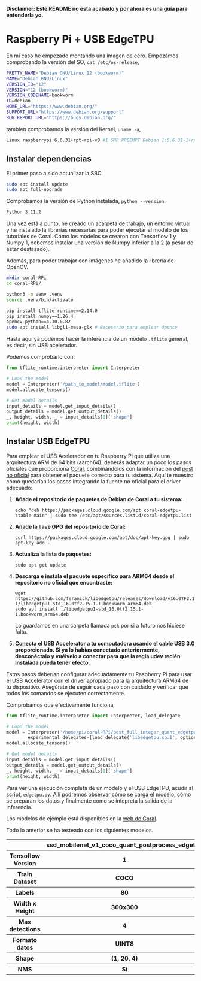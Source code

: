 **Disclaimer: Este README no está acabado y por ahora es una guía para entenderla yo.**

# Raspberry Pi + USB EdgeTPU

En mi caso he empezado montando una imagen de cero. Empezamos comprobando la versión del SO, `cat /etc/os-release`,

```bash
PRETTY_NAME="Debian GNU/Linux 12 (bookworm)"
NAME="Debian GNU/Linux"
VERSION_ID="12"
VERSION="12 (bookworm)"
VERSION_CODENAME=bookworm
ID=debian
HOME_URL="https://www.debian.org/"
SUPPORT_URL="https://www.debian.org/support"
BUG_REPORT_URL="https://bugs.debian.org/"
```

tambien comprobamos la versión del Kernel, `uname -a`,

```bash
Linux raspberrypi 6.6.31+rpt-rpi-v8 #1 SMP PREEMPT Debian 1:6.6.31-1+rpt1 (2024-05-29) aarch64 GNU/Linux
```
## Instalar dependencias

El primer paso a sido actualizar la SBC.

```bash
sudo apt install update
sudo apt full-upgrade
```

Comprobamos la versión de Python instalada, `python --version`.

```bash
Python 3.11.2
```

Una vez está a punto, he creado un acarpeta de trabajo, un entorno virtual y he instalado la librerías necesarias para poder ejecutar el modelo de los tutoriales de Coral. Cómo los modelos se crearon con Tensorflow 1 y Numpy 1, debemos instalar una versión de Numpy inferior a la 2 (a pesar de estar desfasado).

Además, para poder trabajar con imágenes he añadido la librería de OpenCV.

```bash
mkdir coral-RPi
cd coral-RPi/

python3 -m venv .venv
source .venv/bin/activate

pip install tflite-runtime==2.14.0
pip install numpy==1.26.4
opencv-python==4.10.0.82
sudo apt install libgl1-mesa-glx # Necesario para emplear Opencv
```

Hasta aquí ya podemos hacer la inferencia de un modelo `.tflite` general, es decir, sin USB acelerador.

Podemos comprobarlo con:

```python
from tflite_runtime.interpreter import Interpreter

# Load the model
model = Interpreter('/path_to_model/model.tflite')
model.allocate_tensors()

# Get model details
input_details = model.get_input_details()
output_details = model.get_output_details()
_, height, width, _ = input_details[0]['shape']
print(height, width)
```

## Instalar USB EdgeTPU

Para emplear el USB Acelerador en tu Raspberry Pi que utiliza una arquitectura ARM de 64 bits (aarch64), deberás adaptar un poco los pasos oficiales que proporciona [Coral](https://coral.ai/docs/accelerator/get-started/#runtime-on-linux), combinándolos con la información del [post no oficial](https://github.com/feranick/libedgetpu/releases) para obtener el paquete correcto para tu sistema. Aquí te muestro cómo quedarían los pasos integrando la fuente no oficial para el driver adecuado:

1. **Añade el repositorio de paquetes de Debian de Coral a tu sistema:**
   ```
   echo "deb https://packages.cloud.google.com/apt coral-edgetpu-stable main" | sudo tee /etc/apt/sources.list.d/coral-edgetpu.list
   ```

2. **Añade la llave GPG del repositorio de Coral:**
   ```
   curl https://packages.cloud.google.com/apt/doc/apt-key.gpg | sudo apt-key add -
   ```

3. **Actualiza la lista de paquetes:**
   ```
   sudo apt-get update
   ```

4. **Descarga e instala el paquete específico para ARM64 desde el repositorio no oficial que encontraste:**
   ```
   wget https://github.com/feranick/libedgetpu/releases/download/v16.0TF2.15.1-1/libedgetpu1-std_16.0tf2.15.1-1.bookworm_arm64.deb
   sudo apt install ./libedgetpu1-std_16.0tf2.15.1-1.bookworm_arm64.deb
   ```

   Lo guardamos en una carpeta llamada `pck` por si a futuro nos hiciese falta.

5. **Conecta el USB Accelerator a tu computadora usando el cable USB 3.0 proporcionado. Si ya lo habías conectado anteriormente, desconéctalo y vuélvelo a conectar para que la regla udev recién instalada pueda tener efecto.**

Estos pasos deberían configurar adecuadamente tu Raspberry Pi para usar el USB Accelerator con el driver apropiado para la arquitectura ARM64 de tu dispositivo. Asegúrate de seguir cada paso con cuidado y verificar que todos los comandos se ejecuten correctamente.

Comprobamos que efectivamente funciona,

```python
from tflite_runtime.interpreter import Interpreter, load_delegate

# Load the model
model = Interpreter('/home/pi/coral-RPi/best_full_integer_quant_edgetpu.tflite',
        experimental_delegates=[load_delegate('libedgetpu.so.1', options={'device': 'usb'})]) # Línea modificada par poder emplear el modelo adaptado a las TPUs de Coral
model.allocate_tensors()

# Get model details
input_details = model.get_input_details()
output_details = model.get_output_details()
_, height, width, _ = input_details[0]['shape']
print(height, width)
```

Para ver una ejecución completa de un modelo y el USB EdgeTPU, acudir al script, `edgetpu.py`. Allí podremos observar cómo se carga el modelo, cómo se preparan los datos y finalmente como se intepreta la salida de la inferencia.

Los modelos de ejemplo está disponibles en la [web de Coral](https://coral.ai/models/object-detection/).

Todo lo anterior se ha testeado con los siguientes modelos.

<table>
   <tr>
      <th></th>
      <th>ssd_mobilenet_v1_coco_quant_postprocess_edgetpu</th>
      <th>ssd_mobilenet_v2_coco_quant_postprocess_edgetpu</th>
      <th>ssdlite_mobiledet_coco_qat_postprocess_edgetpu</th>
   </tr>
   <tr>
      <th>Tensoflow Version</th>
      <th>1</th>
      <th>1</th>
      <th>1</th>
   </tr>
   <tr>
      <th>Train Dataset</th>
      <th>COCO</th>
      <th>COCO</th>
      <th>COCO</th>
   </tr>
   <tr>
      <th>Labels</th>
      <th>80</th>
      <th>80</th>
      <th>80</th>
   </tr>
   <tr>
      <th>Width x Height</th>
      <th>300x300</th>
      <th>300x300</th>
      <th>320x320</th>
   </tr>
   <tr>
      <th>Max detections</th>
      <th>4</th>
      <th>4</th>
      <th>4</th>
   </tr>
   <tr>
      <th>Formato datos</th>
      <th>UINT8</th>
      <th>UINT8</th>
      <th>UINT8</th>
   </tr>
   <tr>
      <th>Shape</th>
      <th>(1, 20, 4)</th>
      <th>(1, 20, 4)</th>
      <th>(1, 100, 4)</th>
   </tr>
   <tr>
      <th>NMS</th>
      <th>Sí</th>
      <th>Sí</th>
      <th>Sí</th>
   </tr>
</table>